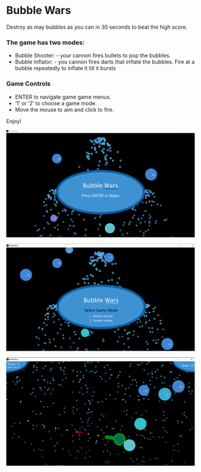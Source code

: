 # Bubble Wars
 Destroy as may bubbles as you can in 30 seconds to beat the high score.

### The game has two modes:
 - Bubble Shooter: - your cannon fires bullets to pop the bubbles.
 - Bubble Inflator: - you cannon fires darts that inflate the bubbles. Fire at a bubble repeatedly to inflate it till it bursts

### Game Controls
 - ENTER to navigate game game menus.
 - ‘1’ or ‘2’ to choose a game mode.
 - Move the mouse to aim and click to fire.

Enjoy!

![Alt text](/Screenshots/Screenshot1.png?raw=true "Title Screen")

![Alt text](/Screenshots/Screenshot2.png?raw=true "Mode Select Screen")

![Alt text](/Screenshots/Screenshot3.png?raw=true "Gameplay")
